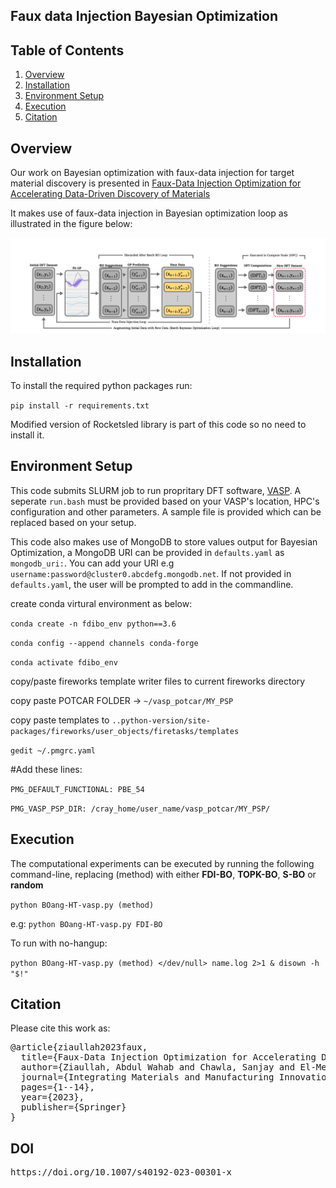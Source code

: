 ## Faux data Injection Bayesian Optimization
## Table of Contents


1. [Overview](#overview)
2. [Installation](#installation)
3. [Environment Setup](#env)
3. [Execution](#exe)
4. [Citation](#cite)


## Overview
<a name="overview"></a>
Our work on Bayesian optimization with faux-data injection for target material discovery is presented in [Faux-Data Injection Optimization for Accelerating Data-Driven Discovery of Materials](https://link.springer.com/article/10.1007/s40192-023-00301-x)

It makes use of faux-data injection in Bayesian optimization loop as illustrated in the figure below: 

![image info](img/bo_loop.png)

## Installation
<a name="installation"></a>
To install the required python packages run: 

`pip install -r requirements.txt`

Modified version of Rocketsled library is part of this code so no need to install it. 

## Environment Setup
<a name="env"></a>

This code submits SLURM job to run propritary DFT software, [VASP](https://www.vasp.at/). A seperate `run.bash` must be provided based on your VASP's location, HPC's configuration and other parameters. A sample file is provided which can be replaced based on your setup. 

This code also makes use of MongoDB to store values output for Bayesian Optimization, a MongoDB URI can be provided in `defaults.yaml` as `mongodb_uri:`. You can add your URI e.g `username:password@cluster0.abcdefg.mongodb.net`. If not provided in `defaults.yaml`, the user will be prompted to add in the commandline. 

create conda virtural environment as below:

`conda create -n fdibo_env python==3.6`

`conda config --append channels conda-forge`

`conda activate fdibo_env`
<a name="installation"></a>

copy/paste fireworks template writer files to current fireworks directory

copy paste POTCAR FOLDER -> `~/vasp_potcar/MY_PSP`

copy paste templates to `..python-version/site-packages/fireworks/user_objects/firetasks/templates`

`gedit ~/.pmgrc.yaml`

#Add these lines:

`PMG_DEFAULT_FUNCTIONAL: PBE_54`

`PMG_VASP_PSP_DIR: /cray_home/user_name/vasp_potcar/MY_PSP/`

## Execution 

The computational experiments can be executed by running the following command-line, replacing (method) with either **FDI-BO**, 
                       **TOPK-BO**,
                       **S-BO** or
                       **random** 

`python BOang-HT-vasp.py (method)`

e.g: `python BOang-HT-vasp.py FDI-BO`

To run with no-hangup:

`python BOang-HT-vasp.py (method) </dev/null> name.log 2>1 & disown -h "$!"`

                       
## Citation 
<a name="cite"></a>

Please cite this work as:

<pre>@article{ziaullah2023faux,
  title={Faux-Data Injection Optimization for Accelerating Data-Driven Discovery of Materials},
  author={Ziaullah, Abdul Wahab and Chawla, Sanjay and El-Mellouhi, Fedwa},
  journal={Integrating Materials and Manufacturing Innovation},
  pages={1--14},
  year={2023},
  publisher={Springer}
}
</pre>

## DOI
<pre>https://doi.org/10.1007/s40192-023-00301-x</pre>
